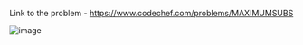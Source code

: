 Link to the problem - https://www.codechef.com/problems/MAXIMUMSUBS



![image](https://user-images.githubusercontent.com/57552973/219397009-1a0d57b1-bd3a-49bb-974c-12aea3c91a3e.png)
